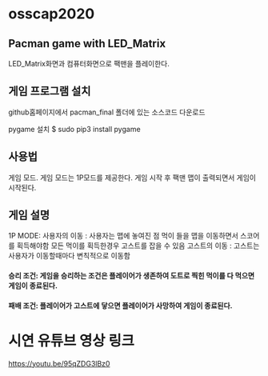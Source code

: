 # osscap2020

## Pacman game with LED_Matrix
LED_Matrix화면과 컴퓨터화면으로 팩맨을 플레이한다. 

## 게임 프로그램 설치
github홈페이지에서 pacman_final 폴더에 있는 소스코드 다운로드

pygame 설치
$ sudo pip3 install pygame

## 사용법
게임 모드. 
게임 모드는 1P모드를 제공한다. 게임 시작 후 팩맨 맵이 출력되면서 게임이 시작된다. 

## 게임 설명
1P MODE:
사용자의 이동 : 사용자는 맵에 놓여진 점 먹이 들을 맵을 이동하면서 스코어를 획득해야함
모든 먹이를 획득한경우 고스트를 잡을 수 있음
고스트의 이동 : 고스트는 사용자가 이동할때마다 변칙적으로 이동함


#### 승리 조건: 게임을 승리하는 조건은 플레이어가 생존하여 도트로 찍힌 먹이를 다 먹으면 게임이 종료된다. 
#### 패배 조건: 플레이어가 고스트에 닿으면 플레이어가 사망하여 게임이 종료된다.

# 시연 유튜브 영상 링크
https://youtu.be/95qZDG3lBz0








